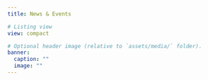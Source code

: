 ```yaml
---
title: News & Events

# Listing view
view: compact

# Optional header image (relative to `assets/media/` folder).
banner:
  caption: ""
  image: ""
---
```

